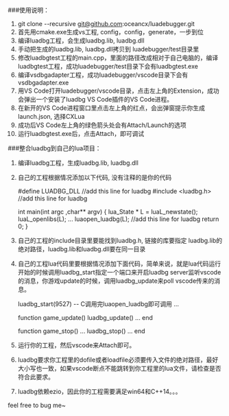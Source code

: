 ###使用说明：
1. git clone --recursive git@github.com:oceancx/luadebugger.git
2. 首先用cmake.exe生成vs工程, config，config，generate，一步到位
3. 编译luadbg工程，会生成luadbg.lib, luadbg.dll
4. 手动把生成的luadbg.lib, luadbg.dll拷贝到 luadebugger/test目录里
5. 修改luadbgtest工程的main.cpp，里面的路径改成相对于自己电脑的，编译luadbgtest工程，成功luadebugger/test目录下会有luadbgtest.exe
6. 编译vsdbgadapter工程，成功luadebugger/vscode目录下会有vsdbgadapter.exe
7. 用VS Code打开luadebugger/vscode目录，点击左上角的Extension，成功会弹出一个安装了luadbg VS Code插件的VS Code进程。
8. 在新开的VS Code进程窗口里点击左上角的红点，会出弹窗提示你生成launch.json, 选择CXLua
9. 成功后VS Code左上角的绿色箭头处会有Attach/Launch的选项
10. 运行luadbgtest.exe后，点击Attach，即可调试

###整合luadbg到自己的lua项目：
1. 编译luadbg工程，生成luadbg.lib, luadbg.dll
2. 自己的工程根据情况添加以下代码, 没有注释的是你的代码

    #define LUADBG_DLL          //add this line for luadbg 
    #include <luadbg.h>         //add this line for luadbg 
    
    int main(int argc ,char** argv)
    {
        lua_State * L = luaL_newstate();
        luaL_openlibs(L); 
        ...
        luaopen_luadbg(L);      //add this line for luadbg 
        return 0;
    }

3. 自己的工程的include目录里要能找到luadbg.h, 链接的库要指定 luadbg.lib的绝对路径，luadbg.lib和luadbg.dll要在同一目录
4. 自己的工程lua代码里要根据情况添加下面代码，简单来说，就是lua代码运行开始的时候调用luadbg_start指定一个端口来开启luadbg server监听vscode的消息，你游戏update的时候，调用luadbg_update来poll vscode传来的消息。
    
    luadbg_start(9527) -- C调用完luaopen_luadbg即可调用
    ...

    function game_update()
        luadbg_update() 
        ...
    end

    function game_stop()
        ...
        luadbg_stop()
        ...
    end

5. 运行你的工程，然后vscode来Attach即可。
6. luadbg要求你工程里的dofile或者loadfile必须要传入文件的绝对路径，最好大小写也一致，如果vscode断点不能跳转到你工程里的lua文件，请检查是否符合此要求。
7. luadbg依赖ezio，因此你的工程需要满足win64和C++14。。。

feel free to bug me~
